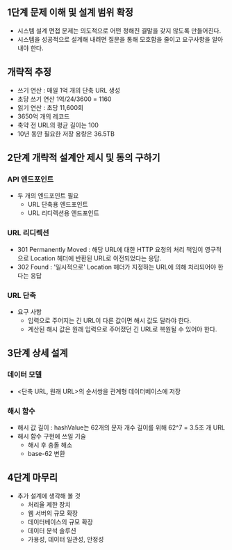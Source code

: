 ## 1단계 문제 이해 및 설계 범위 확정
- 시스템 설계 면접 문제는 의도적으로 어떤 정해진 결말을 갖지 않도록 만들어진다.
- 시스템을 성공적으로 설계해 내려면 질문을 통해 모호함을 줄이고 요구사항을 알아내야 한다.

## 개략적 추정
- 쓰기 연산 : 매일 1억 개의 단축 URL 생성
- 초당 쓰기 연산 1억/24/3600 = 1160
- 읽기 연산 : 초당 11,600회
- 3650억 개의 레코드
- 축약 전 URL의 평균 길이는 100
- 10년 동안 필요한 저장 용량은 36.5TB

## 2단계 개략적 설계안 제시 및 동의 구하기
### API 엔드포인트
- 두 개의 엔드포인트 필요
	- URL 단축용 엔드포인트
	- URL 리디렉션용 엔드포인트

### URL 리디렉션
- 301 Permanently Moved : 해당 URL에 대한 HTTP 요청의 처리 책임이 영구적으로 Location 헤더에 반환된 URL로 이전되었다는 응답.
- 302 Found : '일시적으로' Location 헤더가 지정하는 URL에 의해 처리되어야 한다는 응답

### URL 단축
- 요구 사항
	- 입력으로 주어지는 긴 URL이 다른 값이면 해시 값도 달라야 한다.
	- 계산된 해시 값은 원래 입력으로 주어졌던 긴 URL로 복원될 수 있어야 한다.

## 3단계 상세 설계
### 데이터 모델
- <단축 URL, 원래 URL>의 순서쌍을 관계형 데이터베이스에 저장

### 해시 함수
- 해시 값 길이 : hashValue는 62개의 문자 개수 길이를 위해 62^7 = 3.5조 개 URL
- 해시 함수 구현에 쓰일 기술
	- 해시 후 충돌 해소
	- base-62 변환

## 4단계 마무리
- 추가 설계에 생각해 볼 것
	- 처리율 제한 장치
	- 웹 서버의 규모 확장
	- 데이터베이스의 규모 확장
	- 데이터 분석 솔루션
	- 가용성, 데이터 일관성, 안정성